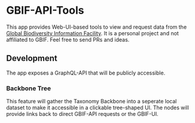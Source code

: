 # GBIF-API-Tools

This app provides Web-UI-based tools to view and request data from the [Global Biodiversity
Information Facility](https://www.gbif.org/). It is a personal project and not affiliated to
GBIF. Feel free to send PRs and ideas.

## Development

The app exposes a GraphQL-API that will be publicly accessible.

### Backbone Tree

This feature will gather the Taxonomy Backbone into a seperate local dataset to make it
accessible in a clickable tree-shaped UI. The nodes will provide links back to direct GBIF-API
requests or the GBIF-UI.